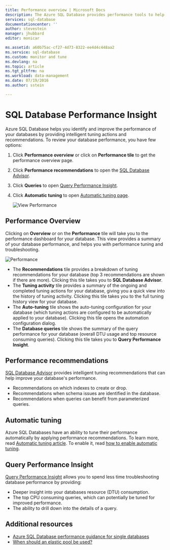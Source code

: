 ```yaml
---
title: Performance overview | Microsoft Docs
description: The Azure SQL Database provides performance tools to help you identify areas that can improve current query performance.
services: sql-database
documentationcenter: ''
author: stevestein
manager: jhubbard
editor: monicar

ms.assetid: a60b75ac-cf27-4d73-8322-ee4d4c448aa2
ms.service: sql-database
ms.custom: monitor and tune
ms.devlang: na
ms.topic: article
ms.tgt_pltfrm: na
ms.workload: data-management
ms.date: 07/19/2016
ms.author: sstein

---
```

# SQL Database Performance Insight
Azure SQL Database helps you identify and improve the performance of your databases by providing intelligent tuning actions and recommendations. To review your database performance, you have few options:

1. Click **Performance overview** or click on **Performance tile** to get the performance overview page. 
2. Click **Performance recommendations** to open the [SQL Database Advisor](#sql-database-advisor).
3. Click **Queries** to open [Query Performance Insight](#query-performance-insight).
4. Click **Automatic tuning** to open [Automatic tuning page](#sql-database-automatic-tuning).
   
    ![View Performance](./media/sql-database-performance/entries.png)

## Performance Overview
Clicking on **Overview** or on the **Performance** tile will take you to the performance dashboard for your database. This view provides a summary of your database performance, and helps you with performance tuning and troubleshooting. 

![Performance](./media/sql-database-performance/performance.png)

* The **Recommendations** tile provides a breakdown of tuning recommendations for your database (top 3 recommendations are shown if there are more). Clicking this tile takes you to **SQL Database Advisor**. 
* The **Tuning activity** tile provides a summary of the ongoing and completed tuning actions for your database, giving you a quick view into the history of tuning activity. Clicking this tile takes you to the full tuning history view for your database.
* The **Auto-tuning** tile shows the auto-tuning configuration for your database (which tuning actions are configured to be automatically applied to your database). Clicking this tile opens the automation configuration dialog.
* The **Database queries** tile shows the summary of the query performance for your database (overall DTU usage and top resource consuming queries). Clicking this tile takes you to **Query Performance Insight**.

## Performance recommendations
[SQL Database Advisor](sql-database-advisor.md) provides intelligent tuning recommendations that can help improve your database's performance. 

* Recommendations on which indexes to create or drop.
* Recommendations when schema issues are identified in the database.
* Recommendations when queries can benefit from parameterized queries.

## Automatic tuning
Azure SQL Databases have an ability to tune their performance automatically by applying performance recommendations. To learn more, read [Automatic tuning article](sql-database-automatic-tuning.md). To enable it, read [how to enable automatic tuning](sql-database-enable-automatic-tuning.md).

## Query Performance Insight
[Query Performance Insight](sql-database-query-performance.md) allows you to spend less time troubleshooting database performance by providing:

* Deeper insight into your databases resource (DTU) consumption. 
* The top CPU consuming queries, which can potentially be tuned for improved performance. 
* The ability to drill down into the details of a query. 

## Additional resources
* [Azure SQL Database performance guidance for single databases](sql-database-performance-guidance.md)
* [When should an elastic pool be used?](sql-database-elastic-pool.md)

